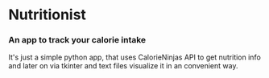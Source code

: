 # Nutritionist

<h3>An app to track your calorie intake</h3>

It's just a simple python app, that uses CalorieNinjas API to get nutrition info
and later on via tkinter and text files visualize it in an convenient way.
